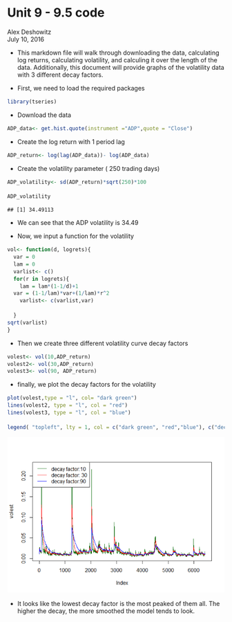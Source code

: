 # Unit 9 - 9.5 code
Alex Deshowitz  
July 10, 2016  

* This markdown file will walk through downloading the data, calculating log returns, calculating volatility, and calculing it over the length of the data.  Additionally, this document will provide graphs of the volatility data with 3 different decay factors.

* First, we need to load the required packages


```r
library(tseries)
```

* Download the data


```r
ADP_data<- get.hist.quote(instrument ="ADP",quote = "Close")
```

* Create the log return with 1 period lag


```r
ADP_return<- log(lag(ADP_data))- log(ADP_data)
```

* Create the volatility parameter ( 250 trading days)


```r
ADP_volatility<- sd(ADP_return)*sqrt(250)*100

ADP_volatility
```

```
## [1] 34.49113
```

* We can see that the ADP volatility is 34.49

* Now, we input a function for the volatility


```r
vol<- function(d, logrets){
  var = 0
  lam = 0
  varlist<- c()
  for(r in logrets){
    lam = lam*(1-1/d)+1
  var = (1-1/lam)*var+(1/lam)*r^2
    varlist<- c(varlist,var)
  
  }
sqrt(varlist)
}
```

* Then we create three different volatility curve decay factors


```r
volest<- vol(10,ADP_return)
volest2<- vol(30,ADP_return)
volest3<- vol(90, ADP_return)
```


* finally, we plot the decay factors for the volatility


```r
plot(volest,type = "l", col= "dark green")
lines(volest2, type = "l", col = "red")
lines(volest3, type = "l", col = "blue")

legend( "topleft", lty = 1, col = c("dark green", "red","blue"), c("decay factor:10","decay factor: 30","decay factor:90")) 
```

![](9_5_rmd_code_files/figure-html/plots-1.png)<!-- -->

* It looks like the lowest decay factor is the most peaked of them all.  The higher the decay, the more smoothed the model tends to look.

